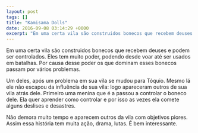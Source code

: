 ```yaml
---
layout: post
tags: []
title: "Kamisama Dolls"
date: 2016-09-08 03:14:29 +0000
excerpt: "Em uma certa vila são construidos bonecos que recebem deuses e podem ser controlados. Eles tem muito poder, podendo desde voar até ser..."
---
```


Em uma certa vila são construidos bonecos que recebem deuses e podem ser controlados. Eles tem muito poder, podendo desde voar até ser usados em batalhas. Por causa desse poder os que dominam esses bonecos passam por vários problemas.

Um deles, após um problema em sua vila se mudou para Tóquio. Mesmo lá ele não escapou da influência de sua vila: logo apareceram outros de sua vila atrás dele. Primeiro uma menina que é a passou a controlar o boneco dele. Ela quer aprender como controlar e por isso as vezes ela comete alguns deslises e desastres.

Não demora muito tempo e aparecem outros da vila com objetivos piores. Assim essa história tem muita ação, drama, lutas. É bem interessante.